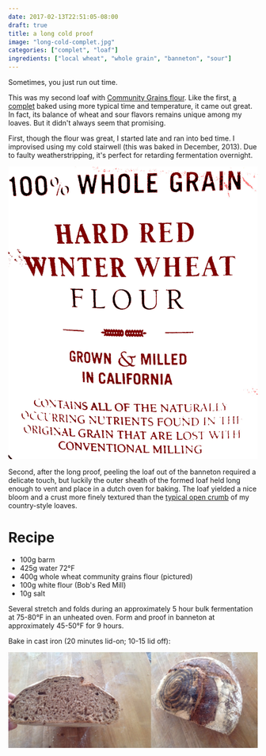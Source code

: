 ```yaml
---
date: 2017-02-13T22:51:05-08:00
draft: true
title: a long cold proof
image: "long-cold-complet.jpg"
categories: ["complet", "loaf"]
ingredients: ["local wheat", "whole grain", "banneton", "sour"]
---
```


Sometimes, you just run out time.

This was my second loaf with [Community Grains flour](https://www.communitygrains.com/).
Like the first, [a complet](/post/first-community-grains-complet/) baked using more typical time and temperature, it came out great.
In fact, its balance of wheat and sour flavors remains unique among my loaves.
But it didn't always seem that promising.

First, though the flour was great, I started late and ran into bed time.
I improvised using my cold stairwell (this was baked in December, 2013).
Due to faulty weatherstripping, it's perfect for retarding fermentation overnight.

![Community Grains](/images/community-grains-header.jpg)

Second, after the long proof, peeling the loaf out of the banneton required a delicate touch, but luckily the outer sheath of the formed loaf held long enough to vent and place in a dutch oven for baking.
The loaf yielded a nice bloom and a crust more finely textured than the [typical open crumb](/post/perfect-pain-integral/) of my country-style loaves.

# Recipe

* 100g barm
* 425g water 72°F
* 400g whole wheat community grains flour (pictured)
* 100g white flour (Bob's Red Mill)
* 10g salt

Several stretch and folds during an approximately 5 hour bulk fermentation at 75-80°F in an unheated oven.
Form and proof in banneton at approximately 45-50°F for 9 hours.

Bake in cast iron (20 minutes lid-on; 10-15 lid off):

![Finished loaf](/images/long-cold-complet.jpg)
